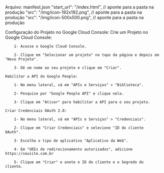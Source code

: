 Arquivo: 
    manifest.json
    "start_url": "/index.html", // aponte para a pasta na produção
    "src": "/img/icon-192x192.png", // aponte para a pasta na produção
    "src": "/img/icon-500x500.png", // aponte para a pasta na produção

Configuração do Projeto no Google Cloud Console:
    Crie um Projeto no Google Cloud Console:

        1- Acesse o Google Cloud Console.

        2- Clique em "Selecionar um projeto" no topo da página e depois em "Novo Projeto".

        3- Dê um nome ao seu projeto e clique em "Criar".

    Habilitar a API do Google People:

        1- No menu lateral, vá em "APIs e Serviços" > "Biblioteca".

        2- Pesquise por "Google People API" e clique nela.

        3- Clique em "Ativar" para habilitar a API para o seu projeto.

    Criar Credenciais OAuth 2.0:

        1- No menu lateral, vá em "APIs e Serviços" > "Credenciais".

        2- Clique em "Criar Credenciais" e selecione "ID do cliente OAuth".

        3- Escolha o tipo de aplicativo "Aplicativo da Web".

        4- Em "URIs de redirecionamento autorizados", adicione https://seusite.com.br

        5- Clique em "Criar" e anote o ID do cliente e o Segredo do cliente.

 
